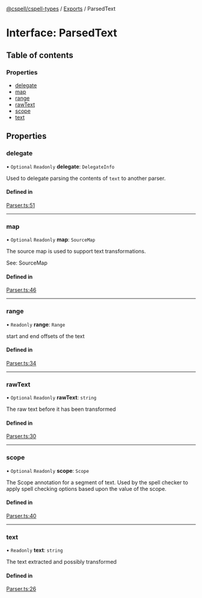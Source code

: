 [@cspell/cspell-types](../README.md) / [Exports](../modules.md) / ParsedText

# Interface: ParsedText

## Table of contents

### Properties

- [delegate](ParsedText.md#delegate)
- [map](ParsedText.md#map)
- [range](ParsedText.md#range)
- [rawText](ParsedText.md#rawtext)
- [scope](ParsedText.md#scope)
- [text](ParsedText.md#text)

## Properties

### delegate

• `Optional` `Readonly` **delegate**: `DelegateInfo`

Used to delegate parsing the contents of `text` to another parser.

#### Defined in

[Parser.ts:51](https://github.com/streetsidesoftware/cspell/blob/d20c1f2/packages/cspell-types/src/Parser.ts#L51)

___

### map

• `Optional` `Readonly` **map**: `SourceMap`

The source map is used to support text transformations.

See: SourceMap

#### Defined in

[Parser.ts:46](https://github.com/streetsidesoftware/cspell/blob/d20c1f2/packages/cspell-types/src/Parser.ts#L46)

___

### range

• `Readonly` **range**: `Range`

start and end offsets of the text

#### Defined in

[Parser.ts:34](https://github.com/streetsidesoftware/cspell/blob/d20c1f2/packages/cspell-types/src/Parser.ts#L34)

___

### rawText

• `Optional` `Readonly` **rawText**: `string`

The raw text before it has been transformed

#### Defined in

[Parser.ts:30](https://github.com/streetsidesoftware/cspell/blob/d20c1f2/packages/cspell-types/src/Parser.ts#L30)

___

### scope

• `Optional` `Readonly` **scope**: `Scope`

The Scope annotation for a segment of text.
Used by the spell checker to apply spell checking options
based upon the value of the scope.

#### Defined in

[Parser.ts:40](https://github.com/streetsidesoftware/cspell/blob/d20c1f2/packages/cspell-types/src/Parser.ts#L40)

___

### text

• `Readonly` **text**: `string`

The text extracted and possibly transformed

#### Defined in

[Parser.ts:26](https://github.com/streetsidesoftware/cspell/blob/d20c1f2/packages/cspell-types/src/Parser.ts#L26)
